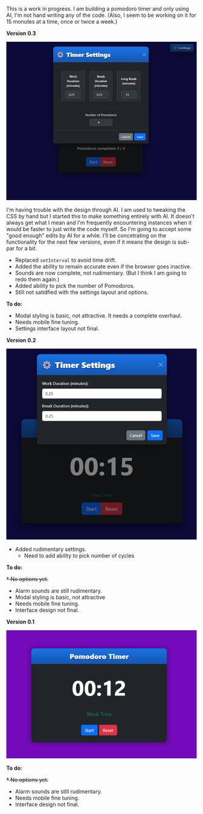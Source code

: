 This is a work in progress. I am building a pomodoro timer and only using AI, I'm not hand writing any of the code. (Also, I seem to be working on it for 15 monutes at a time, once or twice a week.)

**Version 0.3**

![Ver 0.2](https://raw.githubusercontent.com/KevanMacGee/HTML-Pom/refs/heads/main/screenshots/ScreenshotVer0_3.png)

I'm having trouble with the design through AI. I am used to tweaking the CSS by hand but I started this to make something entirely with AI. It doesn't always get what I mean and I'm frequently encountering instances when it would be faster to just write the code myself. So I'm going to accept some "good enough" edits by AI for a while. I'll be concetrating on the functionality for the next few versions, even if it means the design is sub-par for a bit.

* Replaced `setInterval` to avoid time drift.
* Added the ability to remain accurate even if the browser goes inactive.
* Sounds are now complete, not rudimentary. (But I think I am going to redo them again.)
* Added ability to pick the number of Pomodoros.
* Still not satidfied with the settings layout and options.

**To do:**

* Modal styling is basic, not attractive. It needs a complete overhaul.
* Needs mobile fine tuning.
* Settings interface layout not final.

**Version 0.2**

![Ver 0.2](https://raw.githubusercontent.com/KevanMacGee/HTML-Pom/refs/heads/main/screenshots/ScreenshotVer0_2a.png)
* Added rudimentary settings.
  - Need to add ability to pick number of cycles
    
**To do:**

~~* No options yet.~~
* Alarm sounds are still rudimentary.
* Modal styling is basic, not attractive
* Needs mobile fine tuning.
* Interface design not final.

**Version 0.1**

![Ver 0.1](https://raw.githubusercontent.com/KevanMacGee/HTML-Pom/refs/heads/main/screenshots/ScreenshotVer0_1.png)

**To do:**

~~* No options yet.~~
* Alarm sounds are stlll rudimentary.
* Needs mobile fine tuning.
* Interface design not final.

